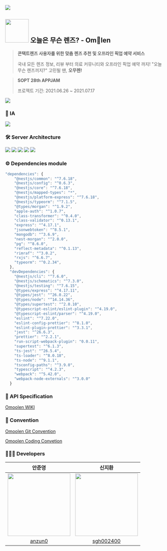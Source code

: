 <img src="https://user-images.githubusercontent.com/67837091/125954812-8c015a7d-d97c-4074-abe6-728d84ffd223.png" /></br>

## <img src="https://user-images.githubusercontent.com/49470328/125881901-5c857059-403a-4ba3-8d14-bacf11ba8f0b.png" width="75px"/> 오늘은 무슨 렌즈? - Om👀len
> **콘택트렌즈 사용자를 위한 맞춤 렌즈 추천 및 오프라인 픽업 예약 서비스**
>
> 국내 모든 렌즈 정보, 리뷰 부터  의료 커뮤니티와 오프라인 픽업 예약 까지! "오늘 무슨 렌즈끼지?" 고민될 땐, **오무렌!**

> **SOPT 28th APPJAM**
> 
> 프로젝트 기간: 2021.06.26 ~ 2021.07.17

<img src="https://user-images.githubusercontent.com/67837091/125959361-0a2376fb-25e9-44d5-ac68-32fb60e72382.png" />

### 📄 IA
<kbd>
  <img src="https://user-images.githubusercontent.com/67837091/125954645-aafd7754-5991-4eef-ae1b-fb34d979a1e8.jpg" />
</kbd>

### 🛠 Server Architecture
<img src="https://img.shields.io/badge/typescript-4.3.5-blue" /> <img src="https://img.shields.io/badge/nest-7.6.0-red" /> <img src="https://img.shields.io/badge/typeorm-0.2.34-green" /> <img src="https://img.shields.io/badge/mongodb-3.6.9-green" />
<img src="https://user-images.githubusercontent.com/67837091/125953281-092ea260-dec9-401c-80c7-db343fcb80d1.jpg" />

### ⚙️ Dependencies module
```typescript
"dependencies": {
    "@nestjs/common": "^7.6.18",
    "@nestjs/config": "^0.6.3",
    "@nestjs/core": "^7.6.18",
    "@nestjs/mapped-types": "*",
    "@nestjs/platform-express": "^7.6.18",
    "@nestjs/typeorm": "^7.1.5",
    "@types/morgan": "^1.9.2",
    "apple-auth": "^1.0.7",
    "class-transformer": "^0.4.0",
    "class-validator": "^0.13.1",
    "express": "^4.17.1",
    "jsonwebtoken": "^8.5.1",
    "mongodb": "^3.6.9",
    "nest-morgan": "^2.0.0",
    "pg": "^8.6.0",
    "reflect-metadata": "^0.1.13",
    "rimraf": "^3.0.2",
    "rxjs": "^6.6.7",
    "typeorm": "^0.2.34",
  },
  "devDependencies": {
    "@nestjs/cli": "^7.6.0",
    "@nestjs/schematics": "^7.3.0",
    "@nestjs/testing": "^7.6.15",
    "@types/express": "^4.17.11",
    "@types/jest": "^26.0.22",
    "@types/node": "^14.14.36",
    "@types/supertest": "^2.0.10",
    "@typescript-eslint/eslint-plugin": "^4.19.0",
    "@typescript-eslint/parser": "^4.19.0",
    "eslint": "^7.22.0",
    "eslint-config-prettier": "^8.1.0",
    "eslint-plugin-prettier": "^3.3.1",
    "jest": "^26.6.3",
    "prettier": "^2.2.1",
    "run-script-webpack-plugin": "0.0.11",
    "supertest": "^6.1.3",
    "ts-jest": "^26.5.4",
    "ts-loader": "^8.0.18",
    "ts-node": "^9.1.1",
    "tsconfig-paths": "^3.9.0",
    "typescript": "^4.2.3",
    "webpack": "^5.42.0",
    "webpack-node-externals": "^3.0.0"
  }
```
### 📒 API Specification
[Omoolen WIKI](https://github.com/TeamOmoolen/TeamOmoolen-Server/wiki/Omoolen-API-Specification)

### 📌 Convention

[Omoolen Git Convention](https://github.com/TeamOmoolen/TeamOmoolen-Server/wiki/Git-Convention)

[Omoolen Coding Convetion](https://github.com/TeamOmoolen/TeamOmoolen-Server/wiki/Coding-Convention)

### 🧑🏻‍💻 Developers
|안준영|신지환|
|:------:|:---:|
|<img src="https://user-images.githubusercontent.com/67837091/125966887-ca0eded3-ea42-44ce-af79-3dd8f6f0386f.jpg" width="200px" />|<img src="https://user-images.githubusercontent.com/67837091/125966982-9568ece4-2e11-4947-a845-00b874a7b81e.jpg" width="200px"/>|
|[anzun0](https://github.com/anzun0)|[sgh002400](https://github.com/sgh002400)|
